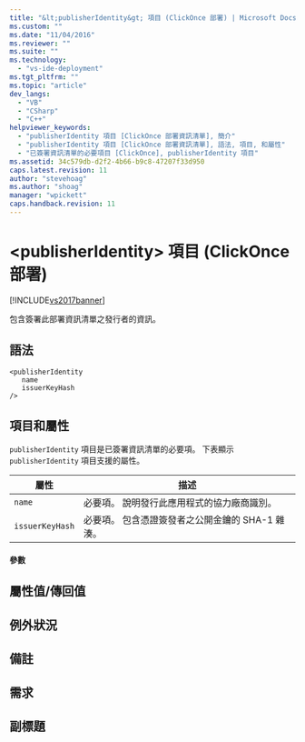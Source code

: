 ```yaml
---
title: "&lt;publisherIdentity&gt; 項目 (ClickOnce 部署) | Microsoft Docs"
ms.custom: ""
ms.date: "11/04/2016"
ms.reviewer: ""
ms.suite: ""
ms.technology: 
  - "vs-ide-deployment"
ms.tgt_pltfrm: ""
ms.topic: "article"
dev_langs: 
  - "VB"
  - "CSharp"
  - "C++"
helpviewer_keywords: 
  - "publisherIdentity 項目 [ClickOnce 部署資訊清單], 簡介"
  - "publisherIdentity 項目 [ClickOnce 部署資訊清單], 語法, 項目, 和屬性"
  - "已簽署資訊清單的必要項目 [ClickOnce], publisherIdentity 項目"
ms.assetid: 34c579db-d2f2-4b66-b9c8-47207f33d950
caps.latest.revision: 11
author: "stevehoag"
ms.author: "shoag"
manager: "wpickett"
caps.handback.revision: 11
---
```

# &lt;publisherIdentity&gt; 項目 (ClickOnce 部署)
[!INCLUDE[vs2017banner](../code-quality/includes/vs2017banner.md)]

包含簽署此部署資訊清單之發行者的資訊。  
  
## 語法  
  
```  
<publisherIdentity  
   name  
   issuerKeyHash  
/>  
```  
  
## 項目和屬性  
 `publisherIdentity` 項目是已簽署資訊清單的必要項。  下表顯示 `publisherIdentity` 項目支援的屬性。  
  
|屬性|描述|  
|--------|--------|  
|`name`|必要項。  說明發行此應用程式的協力廠商識別。|  
|`issuerKeyHash`|必要項。  包含憑證簽發者之公開金鑰的 SHA\-1 雜湊。|  
  
#### 參數  
  
## 屬性值\/傳回值  
  
## 例外狀況  
  
## 備註  
  
## 需求  
  
## 副標題